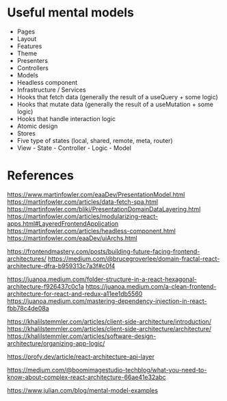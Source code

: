 # Useful mental models

- Pages
- Layout
- Features
- Theme
- Presenters
- Controllers
- Models
- Headless component
- Infrastructure / Services
- Hooks that fetch data (generally the result of a useQuery + some logic)
- Hooks that mutate data (generally the result of a useMutation + some logic)
- Hooks that handle interaction logic
- Atomic design
- Stores
- Five type of states (local, shared, remote, meta, router)
- View - State - Controller - Logic - Model

# References
https://www.martinfowler.com/eaaDev/PresentationModel.html
https://martinfowler.com/articles/data-fetch-spa.html
https://martinfowler.com/bliki/PresentationDomainDataLayering.html
https://martinfowler.com/articles/modularizing-react-apps.html#LayeredFrontendApplication
https://martinfowler.com/articles/headless-component.html
https://martinfowler.com/eaaDev/uiArchs.html

https://frontendmastery.com/posts/building-future-facing-frontend-architectures/
https://medium.com/@brucegroverlee/domain-fractal-react-architecture-dfra-b959313c7a3f#c0f4

https://juanoa.medium.com/folder-structure-in-a-react-hexagonal-architecture-f926437c0c1a
https://juanoa.medium.com/a-clean-frontend-architecture-for-react-and-redux-a11ee1db5560
https://juanoa.medium.com/mastering-dependency-injection-in-react-fbb78c4de08a

https://khalilstemmler.com/articles/client-side-architecture/introduction/
https://khalilstemmler.com/articles/client-side-architecture/architecture/
https://khalilstemmler.com/articles/software-design-architecture/organizing-app-logic/

https://profy.dev/article/react-architecture-api-layer

https://medium.com/@boomimagestudio-techblog/what-you-need-to-know-about-complex-react-architecture-66ae41e32abc

https://www.julian.com/blog/mental-model-examples
